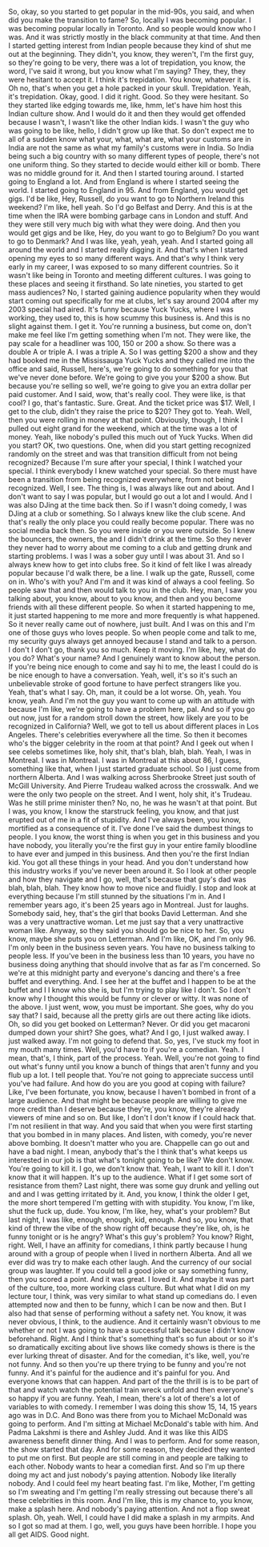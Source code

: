  So, okay, so you started to get popular in the mid-90s, you said, and when did you make the transition to fame? So, locally I was becoming popular. I was becoming popular locally in Toronto. And so people would know who I was. And it was strictly mostly in the black community at that time. And then I started getting interest from Indian people because they kind of shut me out at the beginning. They didn't, you know, they weren't, I'm the first guy, so they're going to be very, there was a lot of trepidation, you know, the word, I've said it wrong, but you know what I'm saying? They, they, they were hesitant to accept it. I think it's trepidation. You know, whatever it is. Oh no, that's when you get a hole packed in your skull. Trepidation. Yeah, it's trepidation. Okay, good. I did it right. Good. So they were hesitant. So they started like edging towards me, like, hmm, let's have him host this Indian culture show. And I would do it and then they would get offended because I wasn't, I wasn't like the other Indian kids. I wasn't the guy who was going to be like, hello, I didn't grow up like that. So don't expect me to all of a sudden know what your, what, what are, what your customs are in India are not the same as what my family's customs were in India. So India being such a big country with so many different types of people, there's not one uniform thing. So they started to decide would either kill or bomb. There was no middle ground for it. And then I started touring around. I started going to England a lot. And from England is where I started seeing the world. I started going to England in 95. And from England, you would get gigs. I'd be like, Hey, Russell, do you want to go to Northern Ireland this weekend? I'm like, hell yeah. So I'd go Belfast and Derry. And this is at the time when the IRA were bombing garbage cans in London and stuff. And they were still very much big with what they were doing. And then you would get gigs and be like, Hey, do you want to go to Belgium? Do you want to go to Denmark? And I was like, yeah, yeah, yeah. And I started going all around the world and I started really digging it. And that's when I started opening my eyes to so many different ways. And that's why I think very early in my career, I was exposed to so many different countries. So it wasn't like being in Toronto and meeting different cultures. I was going to these places and seeing it firsthand. So late nineties, you started to get mass audiences? No, I started gaining audience popularity when they would start coming out specifically for me at clubs, let's say around 2004 after my 2003 special had aired. It's funny because Yuck Yucks, where I was working, they used to, this is how scummy this business is. And this is no slight against them. I get it. You're running a business, but come on, don't make me feel like I'm getting something when I'm not. They were like, the pay scale for a headliner was 100, 150 or 200 a show. So there was a double A or triple A. I was a triple A. So I was getting $200 a show and they had booked me in the Mississauga Yuck Yucks and they called me into the office and said, Russell, here's, we're going to do something for you that we've never done before. We're going to give you your $200 a show. But because you're selling so well, we're going to give you an extra dollar per paid customer. And I said, wow, that's really cool. They were like, is that cool? I go, that's fantastic. Sure. Great. And the ticket price was $17. Well, I get to the club, didn't they raise the price to $20? They got to. Yeah. Well, then you were rolling in money at that point. Obviously, though, I think I pulled out eight grand for the weekend, which at the time was a lot of money. Yeah, like nobody's pulled this much out of Yuck Yucks. When did you start? OK, two questions. One, when did you start getting recognized randomly on the street and was that transition difficult from not being recognized? Because I'm sure after your special, I think I watched your special. I think everybody I knew watched your special. So there must have been a transition from being recognized everywhere, from not being recognized. Well, I see. The thing is, I was always like out and about. And I don't want to say I was popular, but I would go out a lot and I would. And I was also DJing at the time back then. So if I wasn't doing comedy, I was DJing at a club or something. So I always knew like the club scene. And that's really the only place you could really become popular. There was no social media back then. So you were inside or you were outside. So I knew the bouncers, the owners, the and I didn't drink at the time. So they never they never had to worry about me coming to a club and getting drunk and starting problems. I was I was a sober guy until I was about 31. And so I always knew how to get into clubs free. So it kind of felt like I was already popular because I'd walk there, be a line. I walk up the gate, Russell, come on in. Who's with you? And I'm and it was kind of always a cool feeling. So people saw that and then would talk to you in the club. Hey, man, I saw you talking about, you know, about to you know, and then and you become friends with all these different people. So when it started happening to me, it just started happening to me more and more frequently is what happened. So it never really came out of nowhere, just built. And I was on this and I'm one of those guys who loves people. So when people come and talk to me, my security guys always get annoyed because I stand and talk to a person. I don't I don't go, thank you so much. Keep it moving. I'm like, hey, what do you do? What's your name? And I genuinely want to know about the person. If you're being nice enough to come and say hi to me, the least I could do is be nice enough to have a conversation. Yeah, well, it's so it's such an unbelievable stroke of good fortune to have perfect strangers like you. Yeah, that's what I say. Oh, man, it could be a lot worse. Oh, yeah. You know, yeah. And I'm not the guy you want to come up with an attitude with because I'm like, we're going to have a problem here, pal. And so if you go out now, just for a random stroll down the street, how likely are you to be recognized in California? Well, we got to tell us about different places in Los Angeles. There's celebrities everywhere all the time. So then it becomes who's the bigger celebrity in the room at that point? And I geek out when I see celebs sometimes like, holy shit, that's blah, blah, blah. Yeah, I was in Montreal. I was in Montreal. I was in Montreal at this about 86, I guess, something like that, when I just started graduate school. So I just come from northern Alberta. And I was walking across Sherbrooke Street just south of McGill University. And Pierre Trudeau walked across the crosswalk. And we were the only two people on the street. And I went, holy shit, it's Trudeau. Was he still prime minister then? No, no, he was he wasn't at that point. But I was, you know, I know the starstruck feeling, you know, and that just erupted out of me in a fit of stupidity. And I've always been, you know, mortified as a consequence of it. I've done I've said the dumbest things to people. I you know, the worst thing is when you get in this business and you have nobody, you literally you're the first guy in your entire family bloodline to have ever and jumped in this business. And then you're the first Indian kid. You got all these things in your head. And you don't understand how this industry works if you've never been around it. So I look at other people and how they navigate and I go, well, that's because that guy's dad was blah, blah, blah. They know how to move nice and fluidly. I stop and look at everything because I'm still stunned by the situations I'm in. And I remember years ago, it's been 25 years ago in Montreal. Just for laughs. Somebody said, hey, that's the girl that books David Letterman. And she was a very unattractive woman. Let me just say that a very unattractive woman like. Anyway, so they said you should go be nice to her. So, you know, maybe she puts you on Letterman. And I'm like, OK, and I'm only 96. I'm only been in the business seven years. You have no business talking to people less. If you've been in the business less than 10 years, you have no business doing anything that should involve that as far as I'm concerned. So we're at this midnight party and everyone's dancing and there's a free buffet and everything. And. I see her at the buffet and I happen to be at the buffet and I I know who she is, but I'm trying to play like I don't. So I don't know why I thought this would be funny or clever or witty. It was none of the above. I just went, wow, you must be important. She goes, why do you say that? I said, because all the pretty girls are out there acting like idiots. Oh, so did you get booked on Letterman? Never. Or did you get macaroni dumped down your shirt? She goes, what? And I go, I just walked away. I just walked away. I'm not going to defend that. So, yes, I've stuck my foot in my mouth many times. Well, you'd have to if you're a comedian. Yeah. I mean, that's, I think, part of the process. Yeah. Well, you're not going to find out what's funny until you know a bunch of things that aren't funny and you flub up a lot. I tell people that. You're not going to appreciate success until you've had failure. And how do you are you good at coping with failure? Like, I've been fortunate, you know, because I haven't bombed in front of a large audience. And that might be because people are willing to give me more credit than I deserve because they're, you know, they're already viewers of mine and so on. But like, I don't I don't know if I could hack that. I'm not resilient in that way. And you said that when you were first starting that you bombed in in many places. And listen, with comedy, you're never above bombing. It doesn't matter who you are. Chappelle can go out and have a bad night. I mean, anybody that's the I think that's what keeps us interested in our job is that what's tonight going to be like? We don't know. You're going to kill it. I go, we don't know that. Yeah, I want to kill it. I don't know that it will happen. It's up to the audience. What if I get some sort of resistance from them? Last night, there was some guy drunk and yelling out and and I was getting irritated by it. And, you know, I think the older I get, the more short tempered I'm getting with with stupidity. You know, I'm like, shut the fuck up, dude. You know, I'm like, hey, what's your problem? But last night, I was like, enough, enough, kid, enough. And so, you know, that kind of threw the vibe of the show right off because they're like, oh, is he funny tonight or is he angry? What's this guy's problem? You know? Right, right. Well, I have an affinity for comedians, I think partly because I hung around with a group of people when I lived in northern Alberta. And all we ever did was try to make each other laugh. And the currency of our social group was laughter. If you could tell a good joke or say something funny, then you scored a point. And it was great. I loved it. And maybe it was part of the culture, too, more working class culture. But what what I did on my lecture tour, I think, was very similar to what stand up comedians do. I even attempted now and then to be funny, which I can be now and then. But I also had that sense of performing without a safety net. You know, it was never obvious, I think, to the audience. And it certainly wasn't obvious to me whether or not I was going to have a successful talk because I didn't know beforehand. Right. And I think that's something that's so fun about or so it's so dramatically exciting about live shows like comedy shows is there is the ever lurking threat of disaster. And for the comedian, it's like, well, you're not funny. And so then you're up there trying to be funny and you're not funny. And it's painful for the audience and it's painful for you. And everyone knows that can happen. And part of the the thrill is is to be part of that and watch watch the potential train wreck unfold and then everyone's so happy if you are funny. Yeah, I mean, there's a lot of there's a lot of variables to with comedy. I remember I was doing this show 15, 14, 15 years ago was in D.C. And Bono was there from you to Michael McDonald was going to perform. And I'm sitting at Michael McDonald's table with him. And Padma Lakshmi is there and Ashley Judd. And it was like this AIDS awareness benefit dinner thing. And I was to perform. And for some reason, the show started that day. And for some reason, they decided they wanted to put me on first. But people are still coming in and people are talking to each other. Nobody wants to hear a comedian first. And so I'm up there doing my act and just nobody's paying attention. Nobody like literally nobody. And I could feel my heart beating fast. I'm like, Mother, I'm getting so I'm sweating and I'm getting I'm really stressing out because there's all these celebrities in this room. And I'm like, this is my chance to, you know, make a splash here. And nobody's paying attention. And not a flop sweat splash. Oh, yeah. Well, I could have I did make a splash in my armpits. And so I got so mad at them. I go, well, you guys have been horrible. I hope you all get AIDS. Good night.